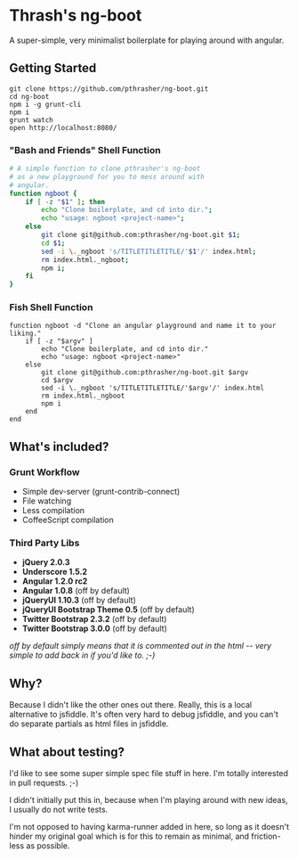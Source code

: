 Thrash's ng-boot
================


A super-simple, very minimalist boilerplate for playing around with angular.


Getting Started
---------------


```
git clone https://github.com/pthrasher/ng-boot.git
cd ng-boot
npm i -g grunt-cli
npm i
grunt watch
open http://localhost:8080/
```

### "Bash and Friends" Shell Function

```sh
# A simple function to clone pthrasher's ng-boot
# as a new playground for you to mess around with
# angular.
function ngboot {
    if [ -z "$1" ]; then
        echo "Clone boilerplate, and cd into dir.";
        echo "usage: ngboot <project-name>";
    else
        git clone git@github.com:pthrasher/ng-boot.git $1;
        cd $1;
        sed -i \._ngboot 's/TITLETITLETITLE/'$1'/' index.html;
        rm index.html._ngboot;
        npm i;
    fi
}
```


### Fish Shell Function

```fish
function ngboot -d "Clone an angular playground and name it to your liking."
    if [ -z "$argv" ]
        echo "Clone boilerplate, and cd into dir."
        echo "usage: ngboot <project-name>"
    else
        git clone git@github.com:pthrasher/ng-boot.git $argv
        cd $argv
        sed -i \._ngboot 's/TITLETITLETITLE/'$argv'/' index.html
        rm index.html._ngboot
        npm i
    end
end
```


What's included?
----------------

### Grunt Workflow


* Simple dev-server (grunt-contrib-connect)
* File watching
* Less compilation
* CoffeeScript compilation


### Third Party Libs


* **jQuery 2.0.3**
* **Underscore 1.5.2**
* **Angular 1.2.0 rc2**
* **Angular 1.0.8** (off by default)
* **jQueryUI 1.10.3** (off by default)
* **jQueryUI Bootstrap Theme 0.5** (off by default)
* **Twitter Bootstrap 2.3.2** (off by default)
* **Twitter Bootstrap 3.0.0** (off by default)


*off by default simply means that it is commented out in the html -- very
simple to add back in if you'd like to. ;-)*


Why?
----


Because I didn't like the other ones out there. Really, this is a local
alternative to jsfiddle. It's often very hard to debug jsfiddle, and you can't
do separate partials as html files in jsfiddle.


What about testing?
-------------------

I'd like to see some super simple spec file stuff in here. I'm totally
interested in pull requests. ;-)

I didn't initially put this in, because when I'm playing around
with new ideas, I usually do not write tests.

I'm not opposed to having karma-runner added in here, so long as it doesn't
hinder my original goal which is for this to remain as minimal, and
friction-less as possible.

